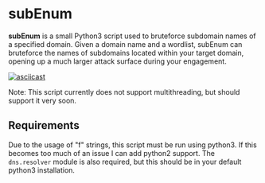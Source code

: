 # subEnum
**subEnum** is a small Python3 script used to bruteforce subdomain names of a specified domain. Given a domain name and a wordlist, subEnum can bruteforce the names of subdomains located within your target domain, opening up a much larger attack surface during your engagement.

[![asciicast](https://asciinema.org/a/258669.svg)](https://asciinema.org/a/258669)

Note: This script currently does not support multithreading, but should support it very soon.

## Requirements
Due to the usage of "f" strings, this script must be run using python3. If this becomes too much of an issue I can add python2 support. The `dns.resolver` module is also required, but this should be in your default python3 installation.
